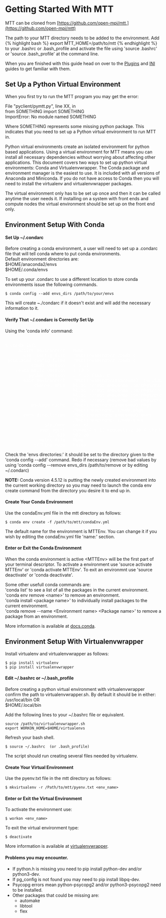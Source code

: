 # Getting Started With MTT

MTT can be cloned from [https://github.com/open-mpi/mtt.](https://github.com/open-mpi/mtt)

The path to your MTT directory needs to be added to the environment. Add
{% highlight bash %}
export MTT_HOME=/path/to/mtt
{% endhighlight %}
to your .bashrc or .bash_profile and activate the file using 'source .bashrc' or 'source .bash_profile' at the command line.

When you are finished with this guide head on over to the [Plugins](./plugins_docs.md) and [INI](./ini_docs.md) guides to get familiar with them.

## Set Up a Python Virtual Environment
When you first try to run the MTT program you may get the error:  
  
File "pyclient/pymtt.py", line XX, in <module>    
from SOMETHING import SOMETHING   
ImportError: No module named SOMETHING      

Where SOMETHING represents some missing python package. This indicates that you need to set up a Python virtual environment to run MTT in.

Python virtual environments create an isolated environment for python based applications. Using a virtual environment for MTT means you can install all necessary dependencies without worrying about affecting other applications. This document covers two ways to set up python virtual environments: Conda and Virtualenvwrapper. The Conda package and environment manager is the easiest to use. It is included with all versions of Anaconda and Miniconda. If you do not have access to Conda then you will need to install the virtualenv and virtualenvwrapper packages.

The virtual environment only has to be set up once and then it can be called anytime the user needs it. If installing on a system with front ends and compute nodes the virtual environment should be set up on the front end only.

## Environment Setup With Conda

#### Set Up ~/.condarc
Before creating a conda environment, a user will need to set up a .condarc file that will tell conda where to put conda environments.   
Default environment directories are:  
$HOME/anaconda2/envs  
$HOME/.conda/envs

To set up your .condarc to use a different location to store conda environments issue the following commands.

	$ conda config --add envs_dirs /path/to/your/envs

This will create ~./condarc if it doesn't exist and will add the necessary information to it. 

#### Verify That ~/.condarc is Correctly Set Up
Using the 'conda info' command:

<pre><font color="white">
$ conda info  
     active environment : None  
       user config file : /Users/username/.condarc  
 populated config files : /Users/username/.condarc  
          conda version : 4.5.11  
    conda-build version : 3.10.5  
         python version : 2.7.15.final.0  
       base environment : /Users/username/anaconda2  (writable)  
           channel URLs : https://repo.anaconda.com/pkgs/main/osx-64  
                          https://repo.anaconda.com/pkgs/r/noarch  
                          https://repo.anaconda.com/pkgs/pro/osx-64  
                          https://repo.anaconda.com/pkgs/pro/noarch  
          package cache : /Users/username/anaconda2/pkgs  
                          /Users/username/.conda/pkgs  
       envs directories : /Users/username/anaconda2/envs  
                          /Users/username/.conda/envs  
               platform : osx-64  
             user-agent : conda/4.5.11 requests/2.18.4 CPython/2.7.15 Darwin/17.7.0 OSX/10.13.6  
                UID:GID : 502:20  
             netrc file : None  
           offline mode : False   
</font></pre>

 Check the 'envs directories:' it should be set to the directory given to the 'conda config --add' command. Redo if necessary (remove bad values by using 'conda config --remove envs_dirs /path/to/remove or by editing ~/.condarc)

**NOTE:**  Conda version 4.5.12 is putting the newly created environment into the current working directory so you may need to launch the conda env create command from the directory you desire it to end up in. 

#### Create Your Conda Environment
Use the condaEnv.yml file in the mtt directory as follows:

	$ conda env create -f /path/to/mtt/condaEnv.yml 

The default name for the environment is MTTEnv. You can change it if you wish by editing the condaEnv.yml file 'name:' section.

#### Enter or Exit the Conda Environment
When the conda environment is active \<MTTEnv\> will be the first part of your terminal descriptor. To activate a environment use 'source activate MTTEnv' or 'conda activate MTTEnv'. To exit an environmnt use 'source deactivate' or 'conda deactivate'.

Some other usefull conda commands are:  
'conda list' to see a list of all the packages in the current environment.  
'conda env remove \<name\>' to remove an environment.  
'conda install \<package name\>' to individually install packages to the current environment.  
'conda remove --name \<Environment name\> \<Package name\>' to remove a package from an environment.

More information is available at [docs.conda](https://docs.conda.io/en/latest/help-support.html). 

## Environment Setup With Virtualenvwrapper

Install virtualenv and virtualenvwrapper as follows:

	$ pip install virtualenv
	$ pip install virtualenvwrapper

#### Edit ~/.bashrc or ~/.bash_profile
Before creating a python virtual environment with virtualenvwrapper confirm the path to virtualenvwrapper.sh. By default it should be in either:  
/usr/local/bin   OR  
$HOME/.local/bin

Add the following lines to your ~/.bashrc file or equivalent. 

	source /path/to/virtualenvwrapper.sh
	export WORKON_HOME=$HOME/virtualenvs

Refresh your bash shell.

	$ source ~/.bashrc  (or .bash_profile)

The script should run creating several files needed by virtualenv.

#### Create Your Virtual Environment 
Use the pyenv.txt file in the mtt directory as follows:

	$ mkvirtualenv -r /Path/to/mtt/pyenv.txt <env_name>

#### Enter or Exit the Virtual Environment
To activate the environment use:

	$ workon <env_name>

To exit the virtual environment type:

	$ deactivate

More information is available at [virtualenvwrapper](https://virtualenvwrapper.readthedocs.io/en/latest/).
#### Problems you may encounter.

* If python.h is missing you need to pip install python-dev and/or python3-dev.
* If pg_config is not found you may need to pip install libpq-dev.
* Psycopg errors mean python-psycopg2 and/or python3-psycopg2 need to be installed.
* Other packages that could be missing are:
  * automake
  * libtool
  * flex
 

